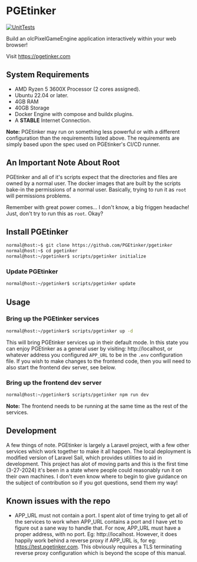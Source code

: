 # PGEtinker
[![UnitTests](https://github.com/PGEtinker/pgetinker/actions/workflows/unit-tests.yml/badge.svg)](https://github.com/PGEtinker/pgetinker/actions/workflows/unit-tests.yml)

Build an olcPixelGameEngine application interactively within your web browser!

Visit https://pgetinker.com

## System Requirements
* AMD Ryzen 5 3600X Processor (2 cores assigned).
* Ubuntu 22.04 or later.
* 4GB RAM
* 40GB Storage
* Docker Engine with compose and buildx plugins.
* A **STABLE** Internet Connection.

**Note:** PGEtinker may run on something less powerful or with
a different configuration than the requirements listed above.
The requirements are simply based upon the spec used on
PGEtinker's CI/CD runner.

## An Important Note About Root
PGEtinker and all of it's scripts expect that the directories
and files are owned by a normal user. The docker images that
are built by the scripts bake-in the permissions of a normal
user. Basically, trying to run it as `root` will permissions
problems. 

Remember with great power comes... I don't know, a big friggen
headache! Just, don't try to run this as `root`. Okay?

## Install PGEtinker

```bash
normal@host:~$ git clone https://github.com/PGEtinker/pgetinker
normal@host:~$ cd pgetinker
normal@host:~/pgetinker$ scripts/pgetinker initialize
```

### Update PGEtinker
```bash
normal@host:~/pgetinker$ scripts/pgetinker update
```

## Usage

### Bring up the PGEtinker services
```bash
normal@host:~/pgetinker$ scripts/pgetinker up -d
```

This will bring PGEtinker services up in their
default mode. In this state you can enjoy PGEtinker
as a general user by visiting: http://localhost, or
whatever address you configured ``APP_URL`` to be in
the ``.env`` configuration file. If you wish to make
changes to the frontend code, then you will need to
also start the frontend dev server, see below.

### Bring up the frontend dev server
```bash
normal@host:~/pgetinker$ scripts/pgetinker npm run dev
```
**Note:** The frontend needs to be running at the same
time as the rest of the services.

## Development

A few things of note. PGEtinker is largely a Laravel project,
with a few other services which work together to make it all
happen. The local deployment is modified version of Laravel Sail,
which provides utilities to aid in development. This project has
alot of moving parts and this is the first time (3-27-2024) it's
been in a state where people could reasonably run it on their own
machines. I don't even know where to begin to give guidance on the
subject of contribution so if you got questions, send them my way!


## Known issues with the repo

* APP_URL must not contain a port. I spent alot of time trying to
get all of the services to work when APP_URL contains a port and
I have yet to figure out a sane way to handle that. For now, APP_URL
must have a proper address, with no port. Eg: http://localhost.
However, it does happily work behind a reverse proxy if APP_URL is,
for eg: https://test.pgetinker.com. This obviously requires a TLS
terminating reverse proxy configuration which is beyond the scope
of this manual.
